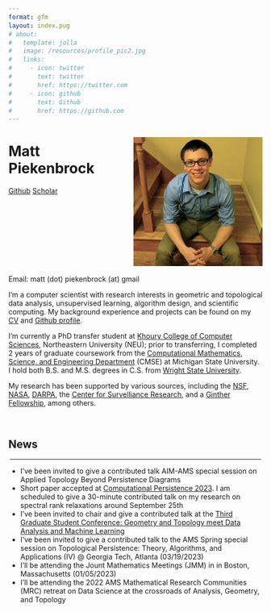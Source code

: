 ```yaml
---
format: gfm
layout: index.pug
# about:
#   template: jolla
#   image: /resources/profile_pic2.jpg
#   links:
#     - icon: twitter
#       text: twitter
#       href: https://twitter.com
#     - icon: github
#       text: Github
#       href: https://github.com
---
```


<!-- :::{.flex .justify-between .mx-auto} -->

<div style="float: right; margin-left: 1.5rem;">

<img src="../resources/profile_pic2.jpeg"
class="rounded-lg object-cover md:visible hidden show-on-md-screen"
style="max-width: 16rem;" alt="Profile picture" />

</div>

<h1 class="mb-0">
Matt Piekenbrock
</h1>

<div class="my-0">

<a href="https://github.com/peekxc"
class="bg-neutral-300 text-black text-xs px-1 rounded-xs mr-1 min-w-0"
style="white-space: nowrap; padding-top: 0.15em !important; padding-bottom: 0.15em !important">Github</a>
<a
href="https://scholar.google.com/citations?user=2lPQ3UQAAAAJ&amp;hl=en"
class="bg-neutral-300 text-black text-xs px-1 rounded-xs mr-1 min-w-0"
style="white-space: nowrap; padding-top: 0.15em !important; padding-bottom: 0.15em !important">Scholar</a>
<span class="bg-neutral-300 text-black text-xs px-1 rounded-xs mr-1 min-w-0"
style="white-space: nowrap; padding-top: 0.15em !important; padding-bottom: 0.15em !important">Email:
matt (dot) piekenbrock (at) gmail</span>

</div>

<div class="prose-base text-justify">

I’m a computer scientist with research interests in geometric and
topological data analysis, unsupervised learning, algorithm design, and
scientific computing. My background experience and projects can be found
on my [CV](https://mattpiekenbrock.com/cv) and [Github
profile](https://github.com/peekxc).

I’m currently a PhD transfer student at [Khoury College of Computer
Sciences](https://www.khoury.northeastern.edu/), Northeastern University
(NEU); prior to transferring, I completed 2 years of graduate coursework
from the [Computational Mathematics, Science, and Engineering
Department](https://cmse.msu.edu/) (CMSE) at Michigan State University.
I hold both B.S. and M.S. degrees in C.S. from [Wright State
University](https://www.wright.edu/).

My research has been supported by various sources, including the
[NSF](https://www.nsf.gov/), [NASA](https://www.nasa.gov/),
[DARPA](https://www.darpa.mil/), the [Center for Survelliance
Research](https://www.wright.edu/center-for-surveillance-research/our-members),
and a [Ginther
Fellowship](https://givingto.msu.edu/stories/500k-endowment-creates-first-grad-fellowship-in-cmse),
among others.

</div>

<!-- I enjoy learning about open-ended areas of learning theory and data analysis, including topics such as unsupervised learning, clustering, dimensionality reduction, estimation theory, and so on. I'm also a [modern C++](https://github.com/isocpp/CppCoreGuidelines/blob/master/CppCoreGuidelines.md#abstract) enthusiast, and believer in [functional programming](https://en.wikipedia.org/wiki/Functional_programming), and a fervent supporter of open source software.  -->

<br>

<h2 class="text-2xl pb-0 mb-0 mt-1">
News
</h2>
<hr style="margin: 0.20rem !important;"/>

<div class="list-disc overflow-y-scroll mt-0">

- I’ve been invited to give a contributed talk AIM-AMS special session
  on Applied Topology Beyond Persistence Diagrams
- Short paper accepted at [Computational Persistence
  2023](https://www.cs.purdue.edu/ComPerWorkshop/index.html). I am
  scheduled to give a 30-minute contributed talk on my research on
  spectral rank relaxations around September 25th  
- I’ve been invited to chair and give a contributed talk at the [Third
  Graduate Student Conference: Geometry and Topology meet Data Analysis
  and Machine Learning](https://gtdaml.wixsite.com/2023)
- I’ve been invited to give a contributed talk to the AMS Spring special
  session on Topological Persistence: Theory, Algorithms, and
  Applications (IV) @ Georgia Tech, Atlanta (03/19/2023)
- I’ll be attending the Jount Mathematics Meetings (JMM) in in Boston,
  Massachusetts (01/05/2023)
- I’ll be attending the 2022 AMS Mathematical Research Communities (MRC)
  retreat on Data Science at the crossroads of Analysis, Geometry, and
  Topology

</div>
